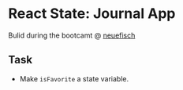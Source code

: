 # React State: Journal App

Bulid during the bootcamt @ [neuefisch](https://github.com/neuefische) 

## Task
- Make `isFavorite` a state variable.
